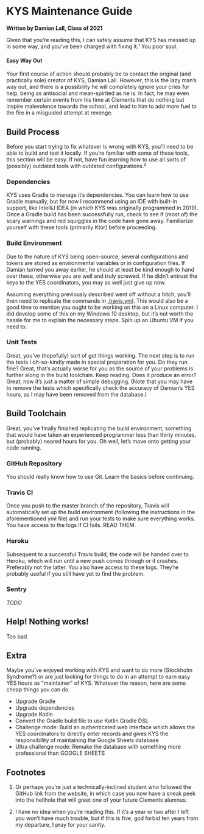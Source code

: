 # KYS Maintenance Guide
**Written by Damian Lall, Class of 2021**

Given that you’re reading this, I can safely assume that KYS has messed up in some way, and you’ve been charged with fixing it.¹
You poor soul.

#### Easy Way Out
Your first course of action should probably be to contact the original (and practically sole) creator of KYS, Damian Lall.
However, this is the lazy man’s way out, and there is a possibility he will completely ignore your cries for help, being as antisocial and mean-spirited as he is.
In fact, he may even remember certain events from his time at Clements that do nothing but inspire malevolence towards the school, and lead to him to add more fuel to the fire in a misguided attempt at revenge.

## Build Process
Before you start trying to fix whatever is wrong with KYS, you’ll need to be able to build and test it locally.
If you’re familiar with some of these tools, this section will be easy.
If not, have fun learning how to use all sorts of (possibly) outdated tools with outdated configurations.²

### Dependencies
KYS uses Gradle to manage it’s dependencies.
You can learn how to use Gradle manually, but for now I recommend using an IDE with built-in support, like IntelliJ IDEA (in which KYS was originally programmed in 2019).
Once a Gradle build has been successfully run, check to see if (most of) the scary warnings and red squiggles in the code have gone away.
Familiarize yourself with these tools (primarily Ktor) before proceeding.

### Build Environment
Due to the nature of KYS being open-source, several configurations and tokens are stored as environmental variables or in configuration files.
If Damian turned you away earlier, he should at least be kind enough to hand over these, otherwise you are well and truly screwed.
If he didn’t entrust the keys to the YES coordinators, you may as well just give up now.

Assuming everything previously described went off without a hitch, you’ll then need to replicate the commands in [.travis.yml](.travis.yml).
This would also be a good time to mention you ought to be working on this on a Linux computer.
I did develop some of this on my Windows 10 desktop, but it’s not worth the hassle for me to explain the necessary steps.
Spin up an Ubuntu VM if you need to.

### Unit Tests
Great, you’ve (hopefully) sort of got things working.
The next step is to run the tests I oh-so-kindly made in special preparation for you.
Do they run fine?
Great, that’s actually worse for you as the source of your problems is further along in the build toolchain.
Keep reading.
Does it produce an error? Great, now it’s just a matter of simple debugging.
(Note that you may have to remove the tests which specifically check the accuracy of Damian’s YES hours, as I may have been removed from the database.)

## Build Toolchain
Great, you’ve finally finished replicating the build environment, something that would have taken an experienced programmer less than thirty minutes, but (probably) neared hours for you.
Oh well, let’s move onto getting your code running.

### GitHub Repository
You should really know how to use Git.
Learn the basics before continuing.

### Travis CI
Once you push to the master branch of the repository, Travis will automatically set up the build environment (following the instructions in the aforementioned yml file) and run your tests to make sure everything works.
You have access to the logs if CI fails.
READ THEM.

### Heroku
Subsequent to a successful Travis build, the code will be handed over to Heroku, which will run until a new push comes through or it crashes.
Preferably not the latter.
You also have access to these logs.
They’re probably useful if you still have yet to find the problem.

### Sentry
*TODO*

## Help! Nothing works!
Too bad.

## Extra
Maybe you’ve enjoyed working with KYS and want to do more (Stockholm Syndrome?) or are just looking for things to do in an attempt to earn easy YES hours as "maintainer" of KYS.
Whatever the reason, here are some cheap things you can do.
* Upgrade Gradle
* Upgrade dependencies
* Upgrade Kotlin
* Convert the Gradle build file to use Kotlin Gradle DSL
* Challenge mode: Build an authenticated web interface which allows the YES coordinators to directly enter records and gives KYS the responsibility of maintaining the Google Sheets database
* Ultra challenge mode: Remake the database with something more professional than GOOGLE SHEETS

## Footnotes
1. Or perhaps you’re just a technically-inclined student who followed the GitHub link from the website, in which case you now have a sneak peek into the hellhole that will greet one of your future Clements alumnus.

2. I have no idea when you’re reading this.
If it‘s a year or two after I left you won’t have much trouble, but if this is five, god forbid ten years from my departure, I pray for your sanity.
